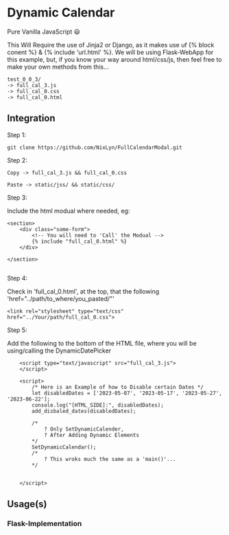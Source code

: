 # Dynamic Calendar #


Pure Vanilla JavaScript 😃

This Will Require the use of Jinja2 or Django,
as it makes use uf {% block conent %} & {% include 'url.html' %}.
We will be using Flask-WebApp for this example, but,
if you know your way around html/css/js, then feel free to make
your own methods from this...


```
test_0_0_3/
-> full_cal_3.js
-> full_cal_0.css
-> full_cal_0.html

```

## Integration ##

Step 1:

```
git clone https://github.com/NixLyn/FullCalendarModal.git

```

Step 2:

```
Copy -> full_cal_3.js && full_cal_0.css

Paste -> static/jss/ && static/css/

```

Step 3:

Include the html modual where needed, eg:
```
<section>
    <div class="some-form">
        <!-- You will need to 'Call' the Modual -->
        {% include "full_cal_0.html" %}
    </div>

</section>


```

Step 4:

Check in 'full_cal_0.html', at the top, that the following
'href="../path/to_where/you_pasted/"' 

```
<link rel="stylesheet" type="text/css" href="../Your/path/full_cal_0.css">

```

Step 5:

Add the following to the bottom of the HTML file, 
where you will be using/calling the DynamicDatePicker

```
    <script type="text/javascript" src="full_cal_3.js">
    </script>

    <script>
        /* Here is an Example of how to Disable certain Dates */
        let disabledDates = ['2023-05-07', '2023-05-17', '2023-05-27', '2023-06-22'];
        console.log("[HTML_SIDE]:", disabledDates);
        add_disbaled_dates(disabledDates);

        /* 
            ? Only SetDynamicCalender,
            ? After Adding Dynamic Elements
        */
        SetDynamicCalendar();
        /*
            ? This wroks much the same as a 'main()'...
        */


    </script>

```

## Usage(s) ##

### Flask-Implementation ###


